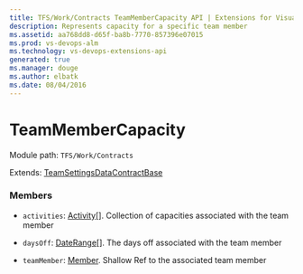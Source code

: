 ```yaml
---
title: TFS/Work/Contracts TeamMemberCapacity API | Extensions for Visual Studio Team Services
description: Represents capacity for a specific team member
ms.assetid: aa768dd8-d65f-ba8b-7770-857396e07015
ms.prod: vs-devops-alm
ms.technology: vs-devops-extensions-api
generated: true
ms.manager: douge
ms.author: elbatk
ms.date: 08/04/2016
---
```


# TeamMemberCapacity

Module path: `TFS/Work/Contracts`

Extends: [TeamSettingsDataContractBase](../../../TFS/Work/Contracts/TeamSettingsDataContractBase.md)

### Members

* `activities`: [Activity](../../../TFS/Work/Contracts/Activity.md)[]. Collection of capacities associated with the team member

* `daysOff`: [DateRange](../../../TFS/Work/Contracts/DateRange.md)[]. The days off associated with the team member

* `teamMember`: [Member](../../../TFS/Work/Contracts/Member.md). Shallow Ref to the associated team member

